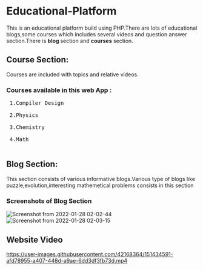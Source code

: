 # Educational-Platform
This is an educational platform build using PHP.There are lots of educational blogs,some courses which includes several videos and question answer section.There is <b>blog </b>section and <b>courses</b> section.<br>
## Course Section:
Courses are included with topics and relative videos.

### Courses available in this web App : 
<pre>
 1.Compiler Design <br>
 2.Physics <br>
 3.Chemistry <br>
 4.Math <br>
</pre>
## Blog Section:
 This section consists of various informative blogs.Various type of blogs like puzzle,evolution,interesting mathemetical problems consists in this section
 ### Screenshots of Blog Section
 ![Screenshot from 2022-01-28 02-02-44](https://user-images.githubusercontent.com/42168364/151435252-8dc29081-f9b8-4e1d-be2d-bebbc903b579.png) ![Screenshot from 2022-01-28 02-03-15](https://user-images.githubusercontent.com/42168364/151435415-0ca307ce-fdd8-478a-8f24-845cf0126c29.png)

 
 ## Website Video
 


https://user-images.githubusercontent.com/42168364/151434591-afd78955-a407-448d-a9ae-6dd3df3fb73d.mp4

